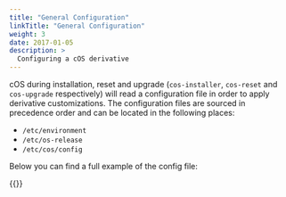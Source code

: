 ```yaml
---
title: "General Configuration"
linkTitle: "General Configuration"
weight: 3
date: 2017-01-05
description: >
  Configuring a cOS derivative
---
```



cOS during installation, reset and upgrade (`cos-installer`, `cos-reset` and `cos-upgrade` respectively) will read a configuration file in order to apply derivative customizations. The configuration files are sourced in precedence order and can be located in the following places:

- `/etc/environment`
- `/etc/os-release`
- `/etc/cos/config`

Below you can find a full example of the config file:

{{<githubembed repo="rancher-sandbox/cos-toolkit" file="examples/standard/files/etc/cos/config" lang="bash">}}